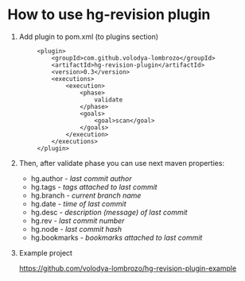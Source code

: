 # How to use hg-revision plugin
1. Add plugin to pom.xml (to plugins section)

            <plugin>
                <groupId>com.github.volodya-lombrozo</groupId>
                <artifactId>hg-revision-plugin</artifactId>
                <version>0.3</version>
                <executions>
                    <execution>
                        <phase>
                            validate
                        </phase>
                        <goals>
                            <goal>scan</goal>
                        </goals>
                    </execution>
                </executions>
            </plugin>

2. Then, after validate phase you can use next maven properties:

      * hg.author - _last commit author_
      * hg.tags - _tags attached to last commit_
      * hg.branch - _current branch name_
      * hg.date - _time of last commit_ 
      * hg.desc - _description (message) of last commit_
      * hg.rev -  _last commit number_
      * hg.node - _last commit hash_
      * hg.bookmarks - _bookmarks attached to last commit_

3. Example project

    https://github.com/volodya-lombrozo/hg-revision-plugin-example
